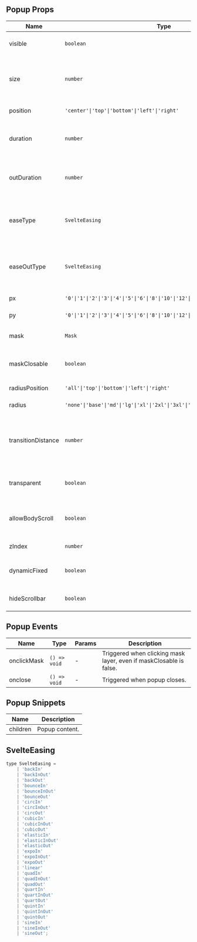 ## Popup Props

| Name               | Type                                                                               | Default      | Required | Description                                                                                                     |
| ------------------ | ---------------------------------------------------------------------------------- | ------------ | -------- | --------------------------------------------------------------------------------------------------------------- |
| visible            | `boolean`                                                                          | `false`      | N        | Whether to show the popup.                                                                                      |
| size               | `number`                                                                           | `40`         | N        | Popup size. When value is 0, size is determined by inner elements.                                              |
| position           | `'center'\|'top'\|'bottom'\|'left'\|'right'`                                       | `'bottom'`   | N        | Display position.                                                                                               |
| duration           | `number`                                                                           | `450`        | N        | Enter animation transition duration in ms.                                                                      |
| outDuration        | `number`                                                                           | `240`        | N        | Exit animation transition duration in ms.                                                                       |
| easeType           | `SvelteEasing`                                                                     | `'cubicOut'` | N        | Enter animation type, 31 values available, see [svelte/easing](https://svelte.dev/docs#run-time-svelte-easing). |
| easeOutType        | `SvelteEasing`                                                                     | `'cubicOut'` | N        | Exit animation type, 31 values available, see [svelte/easing](https://svelte.dev/docs#run-time-svelte-easing).  |
| px                 | `'0'\|'1'\|'2'\|'3'\|'4'\|'5'\|'6'\|'8'\|'10'\|'12'\|'16'\|'20'`                   | `'0'`        | N        | Horizontal padding.                                                                                             |
| py                 | `'0'\|'1'\|'2'\|'3'\|'4'\|'5'\|'6'\|'8'\|'10'\|'12'\|'16'\|'24'\|'32'\|'48'\|'64'` | `'0'`        | N        | Vertical padding.                                                                                               |
| mask               | `Mask`                                                                             | `{}`         | N        | Mask layer parameters [Mask Props](https://stdf.design/#/components?nav=mask&tab=1).                            |
| maskClosable       | `boolean`                                                                          | `true`       | N        | Whether clicking mask layer closes popup.                                                                       |
| radiusPosition     | `'all'\|'top'\|'bottom'\|'left'\|'right'`                                          | `'top'`      | N        | Border radius position.                                                                                         |
| radius             | `'none'\|'base'\|'md'\|'lg'\|'xl'\|'2xl'\|'3xl'\|'full'`                           | `'none'`     | N        | Border radius size.                                                                                             |
| transitionDistance | `number`                                                                           | `0`          | N        | Animation distance when popup size is determined by inner elements.                                             |
| transparent        | `boolean`                                                                          | `false`      | N        | Whether background is transparent.                                                                              |
| allowBodyScroll    | `boolean`                                                                          | `true`       | N        | Whether to allow body scrolling when popup is shown.                                                            |
| zIndex             | `number`                                                                           | `600`        | N        | z-index value.                                                                                                  |
| dynamicFixed       | `boolean`                                                                          | `true`       | N        | Whether to use dynamic fixed positioning.                                                                       |
| hideScrollbar      | `boolean`                                                                          | `false`      | N        | Whether to hide scrollbar in scroll area.                                                                       |

## Popup Events

| Name        | Type         | Params | Description                                                        |
| ----------- | ------------ | ------ | ------------------------------------------------------------------ |
| onclickMask | `() => void` | -      | Triggered when clicking mask layer, even if maskClosable is false. |
| onclose     | `() => void` | -      | Triggered when popup closes.                                       |

## Popup Snippets

| Name     | Description    |
| -------- | -------------- |
| children | Popup content. |

## SvelteEasing

```javascript
type SvelteEasing =
	| 'backIn'
	| 'backInOut'
	| 'backOut'
	| 'bounceIn'
	| 'bounceInOut'
	| 'bounceOut'
	| 'circIn'
	| 'circInOut'
	| 'circOut'
	| 'cubicIn'
	| 'cubicInOut'
	| 'cubicOut'
	| 'elasticIn'
	| 'elasticInOut'
	| 'elasticOut'
	| 'expoIn'
	| 'expoInOut'
	| 'expoOut'
	| 'linear'
	| 'quadIn'
	| 'quadInOut'
	| 'quadOut'
	| 'quartIn'
	| 'quartInOut'
	| 'quartOut'
	| 'quintIn'
	| 'quintInOut'
	| 'quintOut'
	| 'sineIn'
	| 'sineInOut'
	| 'sineOut';
```
